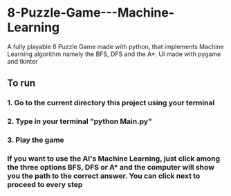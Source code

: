 # 8-Puzzle-Game---Machine-Learning
A fully playable 8 Puzzle Game made with python, that implements Machine Learning algorithm namely the BFS, DFS and the A*. UI made with pygame and tkinter

## To run

### 1. Go to the current directory this project using your terminal

### 2. Type in your terminal "python Main.py"

### 3. Play the game


### If you want to use the AI's Machine Learning, just click among the three options BFS, DFS or A* and the computer will show you the path to the correct answer. You can click next to proceed to every step


